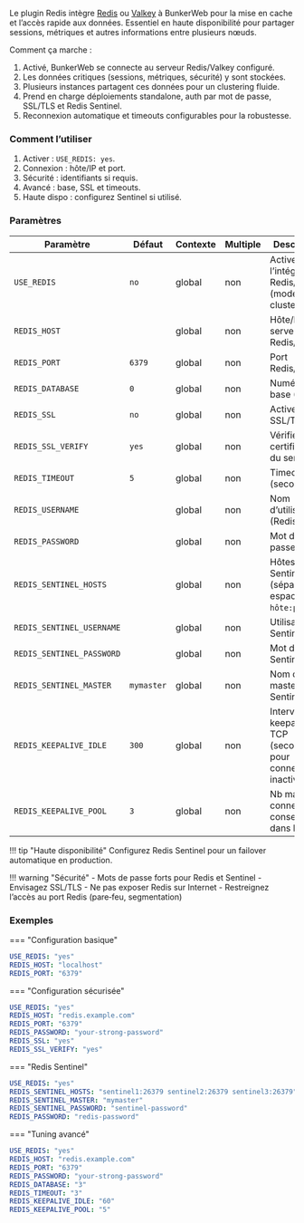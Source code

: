 Le plugin Redis intègre [Redis](https://redis.io/) ou [Valkey](https://valkey.io/) à BunkerWeb pour la mise en cache et l’accès rapide aux données. Essentiel en haute disponibilité pour partager sessions, métriques et autres informations entre plusieurs nœuds.

Comment ça marche :

1. Activé, BunkerWeb se connecte au serveur Redis/Valkey configuré.
2. Les données critiques (sessions, métriques, sécurité) y sont stockées.
3. Plusieurs instances partagent ces données pour un clustering fluide.
4. Prend en charge déploiements standalone, auth par mot de passe, SSL/TLS et Redis Sentinel.
5. Reconnexion automatique et timeouts configurables pour la robustesse.

### Comment l’utiliser

1. Activer : `USE_REDIS: yes`.
2. Connexion : hôte/IP et port.
3. Sécurité : identifiants si requis.
4. Avancé : base, SSL et timeouts.
5. Haute dispo : configurez Sentinel si utilisé.

### Paramètres

| Paramètre                 | Défaut     | Contexte | Multiple | Description                                                    |
| ------------------------- | ---------- | -------- | -------- | -------------------------------------------------------------- |
| `USE_REDIS`               | `no`       | global   | non      | Activer l’intégration Redis/Valkey (mode cluster).             |
| `REDIS_HOST`              |            | global   | non      | Hôte/IP du serveur Redis/Valkey.                               |
| `REDIS_PORT`              | `6379`     | global   | non      | Port Redis/Valkey.                                             |
| `REDIS_DATABASE`          | `0`        | global   | non      | Numéro de base (0–15).                                         |
| `REDIS_SSL`               | `no`       | global   | non      | Activer SSL/TLS.                                               |
| `REDIS_SSL_VERIFY`        | `yes`      | global   | non      | Vérifier le certificat SSL du serveur.                         |
| `REDIS_TIMEOUT`           | `5`        | global   | non      | Timeout (secondes).                                            |
| `REDIS_USERNAME`          |            | global   | non      | Nom d’utilisateur (Redis ≥ 6.0).                               |
| `REDIS_PASSWORD`          |            | global   | non      | Mot de passe.                                                  |
| `REDIS_SENTINEL_HOSTS`    |            | global   | non      | Hôtes Sentinel (séparés par espaces, `hôte:port`).             |
| `REDIS_SENTINEL_USERNAME` |            | global   | non      | Utilisateur Sentinel.                                          |
| `REDIS_SENTINEL_PASSWORD` |            | global   | non      | Mot de passe Sentinel.                                         |
| `REDIS_SENTINEL_MASTER`   | `mymaster` | global   | non      | Nom du master Sentinel.                                        |
| `REDIS_KEEPALIVE_IDLE`    | `300`      | global   | non      | Intervalle keepalive TCP (secondes) pour connexions inactives. |
| `REDIS_KEEPALIVE_POOL`    | `3`        | global   | non      | Nb max de connexions conservées dans le pool.                  |

!!! tip "Haute disponibilité"
Configurez Redis Sentinel pour un failover automatique en production.

!!! warning "Sécurité" - Mots de passe forts pour Redis et Sentinel - Envisagez SSL/TLS - Ne pas exposer Redis sur Internet - Restreignez l’accès au port Redis (pare‑feu, segmentation)

### Exemples

=== "Configuration basique"

```yaml
USE_REDIS: "yes"
REDIS_HOST: "localhost"
REDIS_PORT: "6379"
```

=== "Configuration sécurisée"

```yaml
USE_REDIS: "yes"
REDIS_HOST: "redis.example.com"
REDIS_PORT: "6379"
REDIS_PASSWORD: "your-strong-password"
REDIS_SSL: "yes"
REDIS_SSL_VERIFY: "yes"
```

=== "Redis Sentinel"

```yaml
USE_REDIS: "yes"
REDIS_SENTINEL_HOSTS: "sentinel1:26379 sentinel2:26379 sentinel3:26379"
REDIS_SENTINEL_MASTER: "mymaster"
REDIS_SENTINEL_PASSWORD: "sentinel-password"
REDIS_PASSWORD: "redis-password"
```

=== "Tuning avancé"

```yaml
USE_REDIS: "yes"
REDIS_HOST: "redis.example.com"
REDIS_PORT: "6379"
REDIS_PASSWORD: "your-strong-password"
REDIS_DATABASE: "3"
REDIS_TIMEOUT: "3"
REDIS_KEEPALIVE_IDLE: "60"
REDIS_KEEPALIVE_POOL: "5"
```
